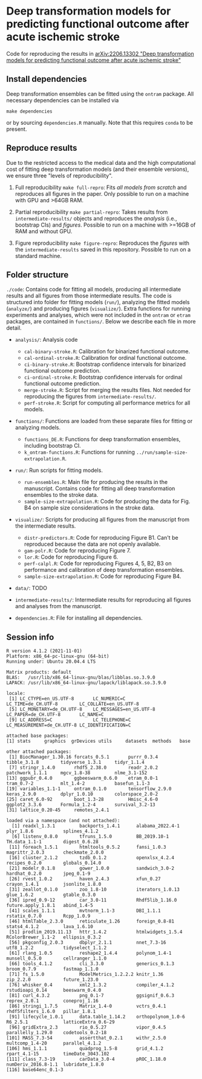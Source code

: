 
Deep transformation models for predicting functional outcome after acute ischemic stroke
========================================================================================

Code for reproducing the results in [arXiv:2206.13302 "Deep transformation
models for predicting functional outcome after acute ischemic
stroke"](https://arxiv.org/abs/2206.13302)

## Install dependencies

Deep transformation ensembles can be fitted using the `ontram` package. All
necessary dependencies can be installed via
```
make dependencies
```
or by sourcing `dependencies.R` manually. Note that this requires `conda` to be
present.

## Reproduce results

Due to the restricted access to the medical data and the high computational cost
of fitting deep transformation models (and their ensemble versions), we ensure
three "levels of reproducibility".

1. Full reproducibility `make full-repro`: Fits _all models from scratch_ and
   reproduces all figures in the paper. Only possible to run on a machine with
   GPU and >64GB RAM.

2. Partial reproducibility `make partial-repro`: Takes results from
   `intermediate-results/` objects and reproduces the _analysis_ (i.e.,
   bootstrap CIs) and _figures_. Possible to run on a machine with >=16GB of
   RAM and without GPU.

3. Figure reproducibility `make figure-repro`: Reproduces the _figures_ with the
   `intermediate-results` saved in this repository. Possible to run on a standard
   machine.

## Folder structure

`./code`: Contains code for fitting all models, producing all intermediate
results and all figures from those intermediate results. The code is structured
into folder for fitting models (`run/`), analyzing the fitted models
(`analyze/`) and producing figures (`visualize/`). Extra functions for running
experiments and analyses, which were not included in the `ontram` or `etram`
packages, are contained in `functions/`. Below we describe each file in more
detail.


- `analysis/`: Analysis code

  - `cal-binary-stroke.R`: Calibration for binarized functional outcome.
  - `cal-ordinal-stroke.R`: Calibration for ordinal functional outcome.
  - `ci-binary-stroke.R`: Bootstrap confidence intervals for binarized
    functional outcome prediction.
  - `ci-ordinal-stroke.R`: Bootstrap confidence intervals for ordinal functional
    outcome prediction.
  - `merge-stroke.R`: Script for merging the results files. Not needed for
    reproducing the figures from `intermediate-results/`.
  - `perf-stroke.R`: Script for computing all performance metrics for all
    models.

- `functions/`: Functions are loaded from these separate files for fitting or 
  analyzing models.

  - `functions_DE.R`: Functions for deep transformation ensembles, including
    bootstrap CI.
  - `k_ontram-functions.R`: Functions for running
    `../run/sample-size-extrapolation.R`.

- `run/`: Run scripts for fitting models.

  - `run-ensembles.R`: Main file for producing the results in the manuscript.
    Contains code for fitting all deep transformation ensembles to the stroke
    data.
  - `sample-size-extrapolation.R`: Code for producing the data for Fig. B4 on
    sample size considerations in the stroke data.

- `visualize/`: Scripts for producing all figures from the manuscript from the
  intermediate results.

  - `distr-predictors.R`: Code for reproducing Figure B1. Can't be reproduced
    because the data are not openly available.
  - `gam-polr.R`: Code for reproducing Figure 7.
  - `lor.R`: Code for reproducing Figure 6.
  - `perf-calpl.R`: Code for reproducing Figures 4, 5, B2, B3 on performance and
    calibration of deep transformation ensembles.
  - `sample-size-extrapolation.R`: Code for reproducing Figure B4.

- `data/`: TODO

- `intermediate-results/`: Intermediate results for reproducing all figures and
  analyses from the manuscript.

- `dependencies.R`: File for installing all dependencies.

## Session info

```
R version 4.1.2 (2021-11-01)
Platform: x86_64-pc-linux-gnu (64-bit)
Running under: Ubuntu 20.04.4 LTS

Matrix products: default
BLAS:   /usr/lib/x86_64-linux-gnu/blas/libblas.so.3.9.0
LAPACK: /usr/lib/x86_64-linux-gnu/lapack/liblapack.so.3.9.0

locale:
 [1] LC_CTYPE=en_US.UTF-8       LC_NUMERIC=C               LC_TIME=de_CH.UTF-8        LC_COLLATE=en_US.UTF-8    
 [5] LC_MONETARY=de_CH.UTF-8    LC_MESSAGES=en_US.UTF-8    LC_PAPER=de_CH.UTF-8       LC_NAME=C                 
 [9] LC_ADDRESS=C               LC_TELEPHONE=C             LC_MEASUREMENT=de_CH.UTF-8 LC_IDENTIFICATION=C       

attached base packages:
[1] stats     graphics  grDevices utils     datasets  methods   base     

other attached packages:
 [1] BiocManager_1.30.16 forcats_0.5.1       purrr_0.3.4         tibble_3.1.8        tidyverse_1.3.1     tidyr_1.1.4        
 [7] stringr_1.4.0       rhdf5_2.38.0        readr_2.0.2         patchwork_1.1.1     mgcv_1.8-38         nlme_3.1-152       
[13] ggpubr_0.4.0        ggbeeswarm_0.6.0    etram_0.0-1         tram_0.7-2          mlt_1.4-2           basefun_1.1-3      
[19] variables_1.1-1     ontram_0.1.0        tensorflow_2.9.0    keras_2.9.0         dplyr_1.0.10        colorspace_2.0-2   
[25] caret_6.0-92        boot_1.3-28         Hmisc_4.6-0         ggplot2_3.3.6       Formula_1.2-4       survival_3.2-13    
[31] lattice_0.20-45     remotes_2.4.1      

loaded via a namespace (and not attached):
  [1] readxl_1.3.1         backports_1.4.1      alabama_2022.4-1     plyr_1.8.6           splines_4.1.2       
  [6] listenv_0.8.0        tfruns_1.5.0         BB_2019.10-1         TH.data_1.1-1        digest_0.6.28       
 [11] foreach_1.5.1        htmltools_0.5.2      fansi_1.0.3          magrittr_2.0.3       checkmate_2.0.0     
 [16] cluster_2.1.2        tzdb_0.1.2           openxlsx_4.2.4       recipes_0.2.0        globals_0.14.0      
 [21] modelr_0.1.8         gower_1.0.0          sandwich_3.0-2       hardhat_0.2.0        jpeg_0.1-9          
 [26] rvest_1.0.2          haven_2.4.3          xfun_0.27            crayon_1.4.1         jsonlite_1.8.0      
 [31] zeallot_0.1.0        zoo_1.8-10           iterators_1.0.13     glue_1.6.2           gtable_0.3.0        
 [36] ipred_0.9-12         car_3.0-11           Rhdf5lib_1.16.0      future.apply_1.8.1   abind_1.4-5         
 [41] scales_1.1.1         mvtnorm_1.1-3        DBI_1.1.1            rstatix_0.7.0        Rcpp_1.0.9          
 [46] htmlTable_2.3.0      reticulate_1.26      foreign_0.8-81       stats4_4.1.2         lava_1.6.10         
 [51] prodlim_2019.11.13   httr_1.4.2           htmlwidgets_1.5.4    RColorBrewer_1.1-2   ellipsis_0.3.2      
 [56] pkgconfig_2.0.3      dbplyr_2.1.1         nnet_7.3-16          utf8_1.2.2           tidyselect_1.1.2    
 [61] rlang_1.0.5          reshape2_1.4.4       polynom_1.4-1        munsell_0.5.0        cellranger_1.1.0    
 [66] tools_4.1.2          cli_3.3.0            generics_0.1.3       broom_0.7.9          fastmap_1.1.0       
 [71] fs_1.5.0             ModelMetrics_1.2.2.2 knitr_1.36           zip_2.2.0            future_1.23.0       
 [76] whisker_0.4          xml2_1.3.2           compiler_4.1.2       rstudioapi_0.14      beeswarm_0.4.0      
 [81] curl_4.3.2           png_0.1-7            ggsignif_0.6.3       reprex_2.0.1         coneproj_1.16       
 [86] stringi_1.7.5        Matrix_1.4-0         vctrs_0.4.1          rhdf5filters_1.6.0   pillar_1.8.1        
 [91] lifecycle_1.0.1      data.table_1.14.2    orthopolynom_1.0-6   R6_2.5.1             latticeExtra_0.6-29 
 [96] gridExtra_2.3        rio_0.5.27           vipor_0.4.5          parallelly_1.29.0    codetools_0.2-18    
[101] MASS_7.3-54          assertthat_0.2.1     withr_2.5.0          multcomp_1.4-20      parallel_4.1.2      
[106] hms_1.1.1            quadprog_1.5-8       grid_4.1.2           rpart_4.1-15         timeDate_3043.102   
[111] class_7.3-19         carData_3.0-4        pROC_1.18.0          numDeriv_2016.8-1.1  lubridate_1.8.0     
[116] base64enc_0.1-3     
```
